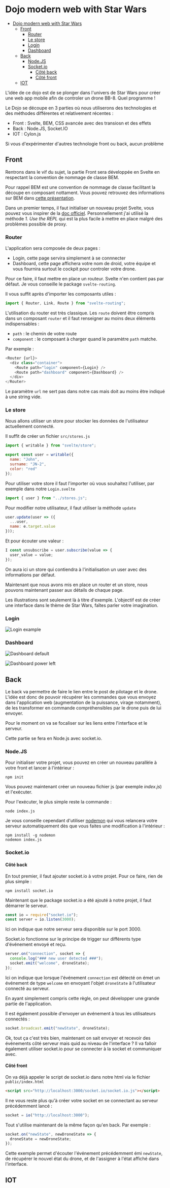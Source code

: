 # Dojo modern web with Star Wars

- [Dojo modern web with Star Wars](#dojo-modern-web-with-star-wars)
  - [Front](#front)
    - [Router](#router)
    - [Le store](#le-store)
    - [Login](#login)
    - [Dashboard](#dashboard)
  - [Back](#back)
    - [Node.JS](#nodejs)
    - [Socket.io](#socketio)
      - [Côté back](#côté-back)
      - [Côté front](#côté-front)
  - [IOT](#iot)

L'idée de ce dojo est de se plonger dans l'univers de Star Wars pour créer une web app mobile afin de controler un drone BB-8. Quel programme !

Le Dojo se découpe en 3 parties où nous utiliserons des technologies et des méthodes différentes et relativement récentes :

- Front : Svelte, BEM, CSS avancée avec des transiosn et des effets
- Back : Node.JS, Socket.IO
- IOT : Cylon.js

Si vous d'expérimenter d'autres technologie front ou back, aucun problème

## Front

Rentrons dans le vif du sujet, la partie Front sera développée en Svelte en respectant la convention de nommage de classe BEM.

Pour rappel BEM est une convention de nommage de classe facilitant la découpe en composant nottament. Vous pouvez retrouvez des informations sur BEM dans [cette présentation](https://speakerdeck.com/johnmeunier/developer-improve-your-dom-structure-with-bem).

Dans un premier temps, il faut initialiser un nouveau projet Svelte, vous pouvez vous inspirer de la [doc officiel](https://svelte.dev/blog/the-easiest-way-to-get-started). Personnellement j'ai utilisé la méthode _1. Use the REPL_ qui est la plus facile à mettre en place malgré des problèmes possible de proxy.

### Router

L'application sera composée de deux pages :

- Login, cette page servira simplement à se connnecter
- Dashboard, cette page affichera votre nom de droid, votre équipe et vous fournira surtout le cockpit pour controler votre drone.

Pour ce faire, il faut mettre en place un routeur. Svelte n'en contient pas par défaut. Je vous conseille le package `svelte-routing`.

Il vous suffit après d'importer les composants utiles :

```js
import { Router, Link, Route } from "svelte-routing";
```

L'utilisation du router est très classique. Les `route` doivent être compris dans un composant `router` et il faut renseigner au moins deux éléments indispensables :

- `path` : le chemin de votre route
- `component` : le composant à charger quand le paramètre `path` matche.

Par exemple :

```js
<Router {url}>
  <div class="container">
    <Route path="login" component={Login} />
    <Route path="dashboard" component={Dashboard} />
  </div>
</Router>
```

Le paramètre `url` ne sert pas dans notre cas mais doit au moins être indiqué à une string vide.

### Le store

Nous allons utiliser un store pour stocker les données de l'utilisateur actuellement connecté.

Il suffit de créer un fichier `src/stores.js`

```js
import { writable } from "svelte/store";

export const user = writable({
  name: "John",
  surname: "JN-2",
  color: "red"
});
```

Pour utiliser votre store il faut l'importer où vous souhaitez l'utiliser, par exemple dans notre `Login.svelte`

```js
import { user } from "../stores.js";
```

Pour modifier notre utilisateur, il faut utiliser la méthode `update`

```js
user.update(user => ({
  ...user,
  name: e.target.value
}));
```

Et pour écouter une valeur : 

```js
I const unsubscribe = user.subscribe(value => {
  user_value = value;
}); 
```

On aura ici un store qui contiendra à l'initialisation un user avec des informations par défaut.

Maintenant que nous avons mis en place un router et un store, nous pouvons maintenant passer aux détails de chaque page.

Les illustrations sont seulement là à titre d'exemple. L'objectif est de créer une interface dans le thème de Star Wars, faîtes parler votre imagination.

### Login

![Login example](Login.png)

### Dashboard

![Dashboard default](Dashboard-default.png)

![Dashboard power left](Dashboard-power-left.png)

## Back

Le back va permettre de faire le lien entre le post de pilotage et le drone. L'idée est donc de pouvoir récupérer les commandes que vous envoyez dans l'application web (augmentation de la puissance, virage notamment), de les transformer en commande compréhensibles par le drone puis de lui envoyer.

Pour le moment on va se focaliser sur les liens entre l'interface et le serveur.

Cette partie se fera en Node.js avec socket.io.

### Node.JS

Pour initialiser votre projet, vous pouvez en créer un nouveau parallèle à votre front et lancer à l'intérieur :

```
npm init
```

Vous pouvez maintenant créer un nouveau fichier js (par exemple _index.js_) et l'exécuter.

Pour l'exécuter, le plus simple reste la commande :

```
node index.js
```

Je vous conseille cependant d'utiliser [nodemon](https://www.npmjs.com/package/nodemon) qui vous relancera votre serveur automatiquement dès que vous faites une modification à l'intérieur :

```
npm install -g nodemon
nodemon index.js
```

### Socket.io

#### Côté back

En tout premier, il faut ajouter socket.io à votre projet. Pour ce faire, rien de plus simple :

```
npm install socket.io
```

Maintenant que le package socket.io a été ajouté à notre projet, il faut démarrer le serveur.

```js
const io = require("socket.io");
const server = io.listen(3000);
```

Ici on indique que notre serveur sera disponible sur le port 3000.

Socket.io fonctionne sur le principe de trigger sur différents type d'événement envoyé et reçu.

```js
server.on("connection", socket => {
  console.log("### new user detected ###");
  socket.emit("welcome", droneState);
});
```

Ici on indique que lorsque l'événement `connection` est détecté on émet un événement de type `welcome` en envoyant l'objet `droneState` à l'utilisateur connecté au serveur.

En ayant simplement compris cette règle, on peut développer une grande partie de l'application.

Il est également possible d'envoyer un événement à tous les utilisateurs connectés :

```js
socket.broadcast.emit("newState", droneState);
```

Ok, tout ça c'est très bien, maintenant on sait envoyer et recevoir des événements côté serveur mais quid au niveau de l'interface ? Il va falloir également utiliser socket.io pour se connecter à la socket et communiquer avec.

#### Côté front

On va déjà appeler le script de socket.io dans notre html via le fichier `public/index.html`

```html
<script src="http://localhost:3000/socket.io/socket.io.js"></script>
```

Il ne vous reste plus qu'à créer votre socket en se connectant au serveur précédemment lancé :

```js
socket = io("http://localhost:3000");
```

Tout s'utilise maintenant de la même façon qu'en back. Par exemple :

```js
socket.on("newState", newDroneState => {
  droneState = newDroneState;
});
```

Cette exemple permet d'écouter l'événement précédemment émi `newState`, de récupérer le nouvel état du drone, et de l'assigner à l'état affiché dans l'interface.

## IOT
